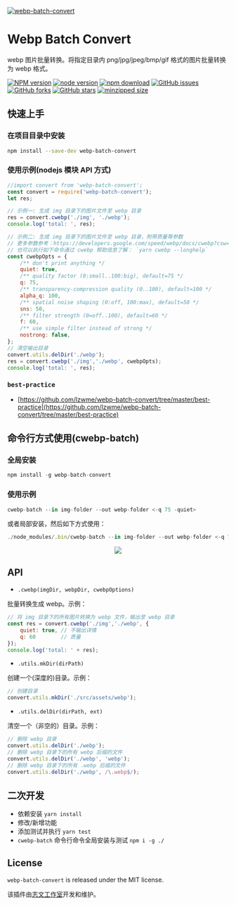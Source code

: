 [![webp-batch-convert](https://nodei.co/npm/webp-batch-convert.png)](https://npmjs.com/package/webp-batch-convert)

Webp Batch Convert
========
webp 图片批量转换。将指定目录内 png/jpg/jpeg/bmp/gif 格式的图片批量转换为 webp 格式。

[![NPM version][npm-image]][npm-url]
[![node version][node-image]][node-url]
[![npm download][download-image]][download-url]
[![GitHub issues][issues-img]][issues-url]
[![GitHub forks][forks-img]][forks-url]
[![GitHub stars][stars-img]][stars-url]
[![minzipped size][bundlephobia-img]][bundlephobia-url]

[stars-img]: https://img.shields.io/github/stars/lzwme/webp-batch-convert.svg
[stars-url]: https://github.com/lzwme/webp-batch-convert/stargazers
[forks-img]: https://img.shields.io/github/forks/lzwme/webp-batch-convert.svg
[forks-url]: https://github.com/lzwme/webp-batch-convert/network
[issues-img]: https://img.shields.io/github/issues/lzwme/webp-batch-convert.svg
[issues-url]: https://github.com/lzwme/webp-batch-convert/issues
[npm-image]: https://img.shields.io/npm/v/webp-batch-convert.svg?style=flat-square
[npm-url]: https://npmjs.com/package/webp-batch-convert
[node-image]: https://img.shields.io/badge/node.js-%3E=_12-green.svg?style=flat-square
[node-url]: https://nodejs.org/download/
[download-image]: https://img.shields.io/npm/dm/webp-batch-convert.svg?style=flat-square
[download-url]: https://npmjs.com/package/webp-batch-convert
[bundlephobia-url]: https://bundlephobia.com/result?p=webp-batch-convert@latest
[bundlephobia-img]: https://badgen.net/bundlephobia/minzip/webp-batch-convert@latest

## 快速上手

### 在项目目录中安装

```bash
npm install --save-dev webp-batch-convert
```

### 使用示例(nodejs 模块 API 方式)

```js
//import convert from 'webp-batch-convert';
const convert = require('webp-batch-convert');
let res;

// 示例一: 生成 img 目录下的图片文件至 webp 目录
res = convert.cwebp('./img', './webp');
console.log('total: ', res);

// 示例二: 生成 img 目录下的图片文件至 webp 目录，附带质量等参数
// 更多参数参考：https://developers.google.com/speed/webp/docs/cwebp?csw=1#options
// 也可以执行如下命令通过 cwebp 帮助信息了解： `yarn cwebp --longhelp`
const cwebpOpts = {
    /** don't print anything */
    quiet: true,
    /** quality factor (0:small..100:big), default=75 */
    q: 75,
    /** transparency-compression quality (0..100), default=100 */
    alpha_q: 100,
    /** spatial noise shaping (0:off, 100:max), default=50 */
    sns: 50,
    /** filter strength (0=off..100), default=60 */
    f: 60,
    /** use simple filter instead of strong */
    nostrong: false,
};
// 清空输出目录
convert.utils.delDir('./webp');
res = convert.cwebp('./img','./webp', cwebpOpts);
console.log('total: ', res);
```

### `best-practice`

- [https://github.com/lzwme/webp-batch-convert/tree/master/best-practice](https://github.com/lzwme/webp-batch-convert/tree/master/best-practice)

## 命令行方式使用(cwebp-batch)

### 全局安装

```js
npm install -g webp-batch-convert
```

### 使用示例

```js
cwebp-batch --in img-folder --out webp-folder <-q 75 -quiet>
```
或者局部安装，然后如下方式使用：
```js
./node_modules/.bin/cwebp-batch --in img-folder --out webp-folder <-q 75 -quiet>
```
<p align="center">
    <img src="https://cdn.rawgit.com/lzwme/webp-batch-convert/master/test/img/snapshot.png">
</p>

## API

- `.cwebp(imgDir, webpDir, cwebpOptions)`

批量转换生成 webp。示例：
```js
// 将 img 目录下的所有图片转换为 webp 文件，输出至 webp 目录
const res = convert.cwebp('./img','./webp', {
    quiet: true, // 不输出详情
    q: 60        // 质量
});
console.log('total: ' + res);
```

- `.utils.mkDir(dirPath)`

创建一个(深度的)目录。示例：
```js
// 创建目录
convert.utils.mkDir('./src/assets/webp');
```

- `.utils.delDir(dirPath, ext)`

清空一个（非空的）目录。示例：
```js
// 删除 webp 目录
convert.utils.delDir('./webp');
// 删除 webp 目录下的所有 webp 后缀的文件
convert.utils.delDir('./webp', 'webp');
// 删除 webp 目录下的所有 .webp 后缀的文件
convert.utils.delDir('./webp', /\.webp$/);
```

## 二次开发

- 依赖安装 `yarn install`
- 修改/新增功能
- 添加测试并执行 `yarn test`
- `cwebp-batch` 命令行命令全局安装与测试 `npm i -g ./`

## License

`webp-batch-convert` is released under the MIT license.

该插件由[志文工作室](https://lzw.me)开发和维护。
